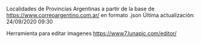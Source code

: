 Localidades de Provincias Argentinas a partir de la base de https://www.correoargentino.com.ar/ en formato .json
Última actualización: 24/09/2020 09:30

Herramienta para editar imagenes
https://www7.lunapic.com/editor/
